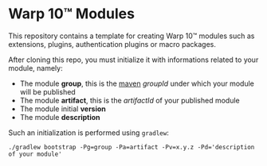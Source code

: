 # Warp 10™ Modules

This repository contains a template for creating Warp 10™ modules such as extensions, plugins, authentication plugins or macro packages.

After cloning this repo, you must initialize it with informations related to your module, namely:

* The module **group**, this is the [maven]() *groupId* under which your module will be published
* The module **artifact**, this is the *artifactId* of your published module
* The module initial **version**
* The module **description**

Such an initialization is performed using `gradlew`:

```
./gradlew bootstrap -Pg=group -Pa=artifact -Pv=x.y.z -Pd='description of your module'
```